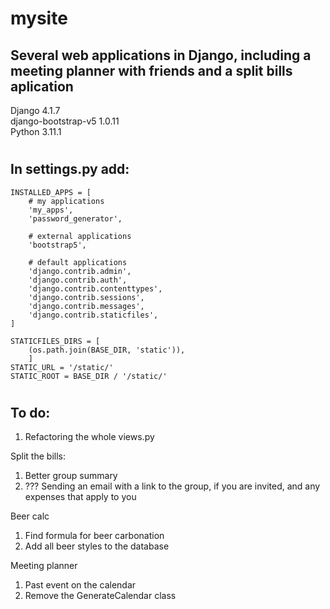 # mysite
## Several web applications in Django, including a meeting planner with friends and a split bills aplication

Django 4.1.7  
django-bootstrap-v5 1.0.11  
Python 3.11.1  

#
## In settings.py add:
```
INSTALLED_APPS = [
    # my applications
    'my_apps',
    'password_generator',

    # external applications
    'bootstrap5',

    # default applications
    'django.contrib.admin',
    'django.contrib.auth',
    'django.contrib.contenttypes',
    'django.contrib.sessions',
    'django.contrib.messages',
    'django.contrib.staticfiles',
]

STATICFILES_DIRS = [
    (os.path.join(BASE_DIR, 'static')),
    ]
STATIC_URL = '/static/'
STATIC_ROOT = BASE_DIR / '/static/'
```

#
## To do:  
1. Refactoring the whole views.py

Split the bills:
1. Better group summary
1. ??? Sending an email with a link to the group, if you are invited, and any expenses that apply to you

Beer calc
1. Find formula for beer carbonation
1. Add all beer styles to the database

Meeting planner
1. Past event on the calendar
1. Remove the GenerateCalendar class